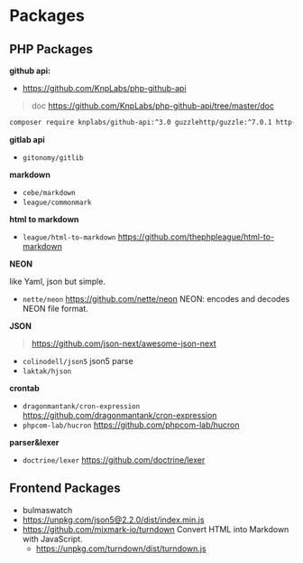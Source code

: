 # Packages

## PHP Packages

**github api:**

- https://github.com/KnpLabs/php-github-api

> doc https://github.com/KnpLabs/php-github-api/tree/master/doc

```bash
composer require knplabs/github-api:^3.0 guzzlehttp/guzzle:^7.0.1 http-interop/http-factory-guzzle:^1.0
```

**gitlab api**

- `gitonomy/gitlib`

**markdown**

- `cebe/markdown`
- `league/commonmark`

**html to markdown**

- `league/html-to-markdown` https://github.com/thephpleague/html-to-markdown

**NEON**

like Yaml, json but simple.

- `nette/neon` https://github.com/nette/neon NEON: encodes and decodes NEON file format.

**JSON**

> https://github.com/json-next/awesome-json-next

- `colinodell/json5` json5 parse
- `laktak/hjson`

**crontab**

- `dragonmantank/cron-expression` https://github.com/dragonmantank/cron-expression
- `phpcom-lab/hucron` https://github.com/phpcom-lab/hucron

**parser&lexer**

- `doctrine/lexer` https://github.com/doctrine/lexer

## Frontend Packages

- bulmaswatch
- https://unpkg.com/json5@2.2.0/dist/index.min.js
- https://github.com/mixmark-io/turndown Convert HTML into Markdown with JavaScript.
  - https://unpkg.com/turndown/dist/turndown.js